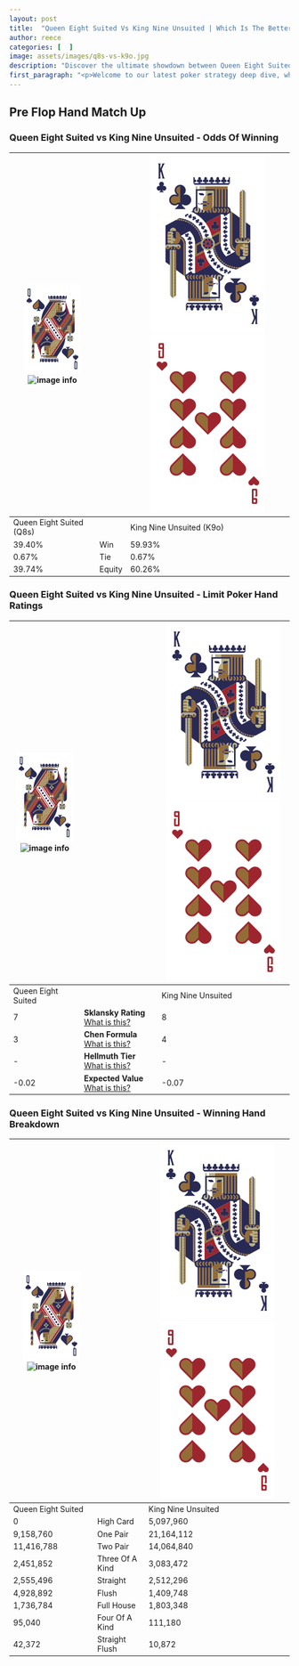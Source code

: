 ```yaml
---
layout: post
title:  "Queen Eight Suited Vs King Nine Unsuited | Which Is The Better Hand In Poker? A Complete Guide"
author: reece
categories: [  ]
image: assets/images/q8s-vs-k9o.jpg
description: "Discover the ultimate showdown between Queen Eight Suited and King Nine Unsuited in poker! Uncover the odds, strategies, and scenarios where one hand triumphs over the other. Get ready to up your poker game with this thrilling analysis."
first_paragraph: "<p>Welcome to our latest poker strategy deep dive, where we're pitting two distinct hands against each other in a high-stakes showdown: Queen Eight Suited vs King Nine Unsuited.</p><p>In the dynamic world of poker, every decision counts, and knowing which hand holds the upper hand is key to your success at the table.</p><p>In this article, we'll dissect these two hands, explore the scenarios where one dominates the other, and equip you with the knowledge to make strategic choices that can tip the odds in your favor.</p><p>Get ready to unravel the intriguing dynamics of these poker hands and elevate your game to new heights.</p>"
---
```




[comment]: # (sp0)

## Pre Flop Hand Match Up

<div class="table hand-ratings" markdown="1"> 



### Queen Eight Suited vs King Nine Unsuited - Odds Of Winning


    
| ![image info](assets/images/hand1/Q.png) ![image info](assets/images/hand1/8s.png) |  | ![image info](assets/images/hand2/K.png) ![image info](assets/images/hand2/9o.png) |
| -------- | -------- | -------- |
| Queen Eight Suited (Q8s) |  | King Nine Unsuited (K9o) |
| 39.40% | Win | 59.93% |
| 0.67% | Tie | 0.67% |
| 39.74% | Equity | 60.26% |




[comment]: # (sp1)



### Queen Eight Suited vs King Nine Unsuited - Limit Poker Hand Ratings


    
| ![image info](assets/images/hand1/Q.png) ![image info](assets/images/hand1/8s.png) |  | ![image info](assets/images/hand2/K.png) ![image info](assets/images/hand2/9o.png) |
| -------- | -------- | -------- |
| Queen Eight Suited |  | King Nine Unsuited |
| 7 | **Sklansky Rating** [What is this?](/sklansky-rating-explained) | 8 |
| 3 | **Chen Formula** [What is this?](/chen-formula-explained) | 4 |
| - | **Hellmuth Tier** [What is this?](/Hellmuth-tier-explained) | - |
| -0.02 | **Expected Value** [What is this?](/expected-value-explained) | -0.07 |




[comment]: # (sp2)



### Queen Eight Suited vs King Nine Unsuited - Winning Hand Breakdown


    
| ![image info](assets/images/hand1/Q.png) ![image info](assets/images/hand1/8s.png) |  | ![image info](assets/images/hand2/K.png) ![image info](assets/images/hand2/9o.png) |
| -------- | -------- | -------- |
| Queen Eight Suited |  | King Nine Unsuited |
| 0 | High Card | 5,097,960 |
| 9,158,760 | One Pair | 21,164,112 |
| 11,416,788 | Two Pair | 14,064,840 |
| 2,451,852 | Three Of A Kind | 3,083,472 |
| 2,555,496 | Straight | 2,512,296 |
| 4,928,892 | Flush | 1,409,748 |
| 1,736,784 | Full House | 1,803,348 |
| 95,040 | Four Of A Kind | 111,180 |
| 42,372 | Straight Flush | 10,872 |




[comment]: # (sp3)



</div>

[comment]: # (sp4)



[comment]: # (sp5)

